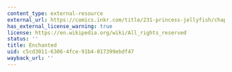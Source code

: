 ```yaml
---
content_type: external-resource
external_url: https://comics.inkr.com/title/231-princess-jellyfish/chapter/7440-chapter-4-enchanted?progress=0.884
has_external_license_warning: true
license: https://en.wikipedia.org/wiki/All_rights_reserved
status: ''
title: Enchanted
uid: c5cd3011-6306-4fce-91b4-017399ebdf47
wayback_url: ''
---
```

